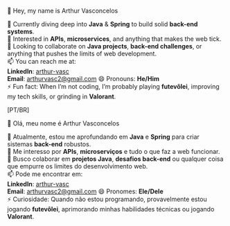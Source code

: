 👋 Hey, my name is Arthur Vasconcelos

🌱 Currently diving deep into **Java** & **Spring** to build solid **back-end systems**.  
👀 Interested in **APIs**, **microservices**, and anything that makes the web tick.  
💞️ Looking to collaborate on **Java projects**, **back-end challenges**, or anything that pushes the limits of web development.  
📫 You can reach me at:  
   **LinkedIn**: [arthur-vasc](https://www.linkedin.com/in/arthur-vasc)  
   **Email**: arthurvasc2@gmail.com
😄 Pronouns: **He/Him**  
⚡ Fun fact: When I’m not coding, I’m probably playing **futevôlei**, improving my tech skills, or grinding in **Valorant**.  

[PT/BR]

👋 Olá, meu nome é Arthur Vasconcelos 

🌱 Atualmente, estou me aprofundando em **Java** e **Spring** para criar sistemas **back-end** robustos.  
👀 Me interesso por **APIs**, **microserviços** e tudo o que faz a web funcionar.  
💞️ Busco colaborar em **projetos Java**, **desafios back-end** ou qualquer coisa que empurre os limites do desenvolvimento web.  
📫 Pode me encontrar em:  
   **LinkedIn**: [arthur-vasc](https://www.linkedin.com/in/arthur-vasc)  
   **Email**: arthurvasc2@gmail.com 
😄 Pronomes: **Ele/Dele**  
⚡ Curiosidade: Quando não estou programando, provavelmente estou jogando **futevôlei**, aprimorando minhas habilidades técnicas ou jogando **Valorant**.  
